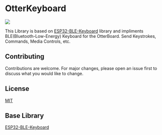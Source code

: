 # OtterKeyboard
![](https://github.com/Vishal01Mehra/OtterKeyBoard/blob/main/Resource/otterKeyBoard.jpg)

This Library is based on [ESP32-BLE-Keyboard](https://github.com/T-vK/ESP32-BLE-Keyboard) library and impliments BLE(Bluetooth-Low-Energy) Keyboard for the OtterBoard. Send Keystrokes, Commands, Media Controls, etc.

## Contributing
Contributions are welcome. For major changes, please open an issue first to discuss what you would like to change.

## License
[MIT](https://choosealicense.com/licenses/mit/)

## Base Library 
[ESP32-BLE-Keyboard](https://github.com/T-vK/ESP32-BLE-Keyboard)
